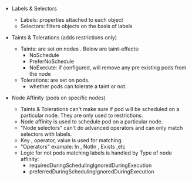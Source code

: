 + Labels & Selectors
  + Labels: properties attached to each object
  + Selectors: filters objects on the basis of labels
  
+ Taints & Tolerations (adds restrictions only)
  + Taints: are set on nodes . Below are taint-effects:
      + NoSchedule
      + PreferNoSchedule
      + NoExecute: if configured, will remove any pre existing pods from the node
  + Tolerations: are set on pods.
      + whether pods can tolerate a taint or not.
      
+ Node Affinity (pods on specific nodes)
  + Taints & Tolerations can't make sure if pod will be scheduled on  a particular node. They are only used to restrictions.
  + Node affinity is used to schedule pod on a particular node.
  + "Node selectors" can't do advanced operators and can only match selectors with labels.
  + Key , operator, value is used for matching.
  + "Operators" example: In , NotIn , Exists ,etc
  + Logic for not pods matching labels is handled by Type of node affinity:
    + requiredDuringSchedulingIgnoredDuringExecution
    + preferredDuringSchedulingIgnoredDuringExecution
